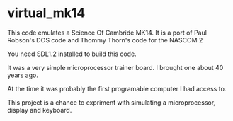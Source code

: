 # virtual_mk14
This code emulates a Science Of Cambride MK14.
It is a port of Paul Robson's DOS code and Thommy Thorn's code for the NASCOM 2

You need SDL1.2 installed to build this code.

It was a very simple microprocessor trainer board. 
I brought one about 40 years ago.

At the time it was probably the first programable computer I had access to.

This project is a chance to expriment with simulating a microprocessor, display and keyboard.

